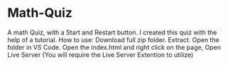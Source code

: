 # Math-Quiz
A math Quiz, with a Start and Restart button.
I created this quiz with the help of a tutorial. 
How to use: Download full zip folder. Extract. Open the folder in VS Code. Open the index.html and right click on the page, Open Live Server
(You will require the Live Server Extention to utilize)
